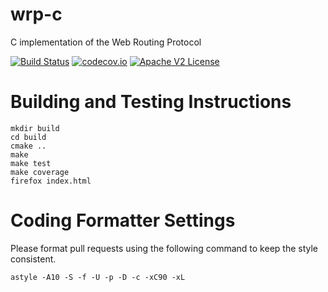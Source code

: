 # wrp-c

C implementation of the Web Routing Protocol

[![Build Status](https://travis-ci.org/Comcast/wrp-c.svg?branch=master)](https://travis-ci.org/Comcast/wrp-c)
[![codecov.io](http://codecov.io/github/Comcast/wrp-c/coverage.svg?branch=master)](http://codecov.io/github/Comcast/wrp-c?branch=master)
[![Apache V2 License](http://img.shields.io/badge/license-Apache%20V2-blue.svg)](https://github.com/Comcast/wrp-c/blob/master/LICENSE.txt)

# Building and Testing Instructions

```
mkdir build
cd build
cmake ..
make
make test
make coverage
firefox index.html
```

# Coding Formatter Settings

Please format pull requests using the following command to keep the style consistent.

```
astyle -A10 -S -f -U -p -D -c -xC90 -xL
```
